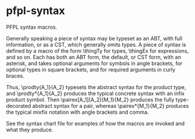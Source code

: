 # pfpl-syntax
PFPL syntax macros.

Generally speaking a piece of syntax may be typeset as an ABT, with full information, or as a CST, which generally omits types.  A piece of syntax is defined by a macro of the form \thingTy for types, \thingEx for expressions, and so on.  Each has both an ABT form, the default, or CST form, with an asterisk, and takes optional arguments for symbols in angle brackets, for optional types in square brackets, and for required arguments in curly braces.

Thus, \prodty{A_1}{A_2} typesets the abstract syntax for the product type, and \prodty*{A_1}{A_2} produces the typical concrete syntax with an infix product symbol.  Then \pairex[A_1][A_2]{M_1}{M_2} produces the fully type-decorated abstract syntax for a pair, whereas \pairex*{M_1}{M_2} produces the typical mixfix notation with angle brackets and comma.

See the syntax chart file for examples of how the macros are invoked and what they produce.
